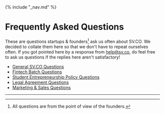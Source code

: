 {% include "_nav.md" %}

# Frequently Asked Questions

These are questions startups & founders[^1] ask us often about SV.CO. We decided to collate them here so that we don't have to repeat ourselves often. If you got pointed here by a response from help@sv.co, do feel free to ask us questions if the replies here aren't satisfactory!

* [General SV.CO Questions](faq/10.1-general.md)
* [Fintech Batch Questions](faq/10.2-fintech-batch.md)
* [Student Entrepreneurship Policy Questions](faq/10.3-sep.md)
* [Legal Agreement Questions](faq/10.4-legal.md)
* [Marketing & Sales Questions](faq/10.5-marketing-sales.md)


---
[^1]: All questions are from the point of view of the founders.